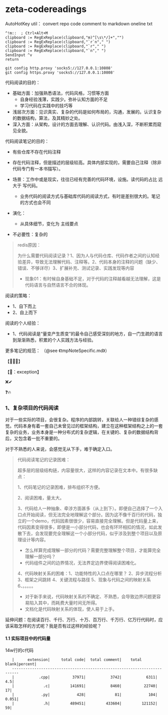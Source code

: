 # zeta-codereadings



AutoHotKey util： convert repo code comment  to  markdown oneline txt

```
^!m::  ; Ctrl+Alt+M  
clipboard := RegExReplace(clipboard,"m)^[\s\*/]+","")
clipboard := RegExReplace(clipboard,"`r`n"," ")
clipboard := RegExReplace(clipboard,"`r"," ")
clipboard := RegExReplace(clipboard,"`n"," ")
SendInput ^v
return
```


```
git config http.proxy 'socks5://127.0.0.1:10808'
git config https.proxy 'socks5://127.0.0.1:10808'
```


代码阅读的目的：

- 基础方面：加强熟悉语法，代码风格，习惯等方面
  - 自身经验浅薄，实践少。弥补认知方面的不足
  - 学习代码在实践中的技巧等
- 浅层次方面：见识真实、复杂的代码是如何布局的，沟通，发展的。认识复杂的数据结构，算法，及其精妙之处。
- 深入方面：从架构，设计的方面去理解、认识代码。由浅入深，不断积累而窥见全貌。

代码阅读笔记的目的：

- 有些仓库不存在代码注释
- 存在代码注释，但是描述的层级较高。具体内部实现的，需要自己注释（除非代码专门有一本书描写）。
- 场景：工作中或是现实，往往已经有完善的代码环境，设施。读代码的占比  远大于  写代码。
  - 业务代码的阅读方式与基础库代码的阅读方式，有时是差别很大的。笔记的方式也会不同

- 演化：
  - 从具体细节，变化为 主线要点
- 不必要性：复杂的


> redis原因：
>
> 为什么需要代码阅读记录？1、因为人与代码仓库、代码作者之间的认知经验差异，导致无法理解代码、注释等。2、代码本身的注释的问题（缺少、错误、不够详尽）3、扩展补充、测试记录、实践发现等内容
>
> - 现象01：有时候自身基础不足，对于代码的注释越看越无法理解，这是代码语言与自然语言不合的体现。

阅读的策略：

- 1、自下而上
- 2、自上而下

阅读的个人经验：

- 1、代码阅读是“量变产生质变”的最令自己感受深刻的地方，自一门生疏的语言到渐渐熟悉，积累的个人实践方法与经验。



更多笔记的规范： （@see 《tmpNoteSpecific.md》）

【🤢🤢🤢】

【🤢：exception】

❌✔

❓🔥

### 1、复杂项目的代码阅读

对于一些实际的项目，会很复杂。程序的内部跳转，关联给人一种错综复杂的感觉。代码本身有着一套自己未曾见过的框架结构，建立在这种框架结构之上的一套复杂的业务，业务本身是一种分布式的复杂逻辑，在关键的、复杂的数据结构背后，又包含着一批不重要的。

对于不熟悉的人来说，会感觉无从下手，难于确定入口。

> 代码阅读笔记的记录困难：
>
> 超多层的层级结构链，内容量很大，这样的内容记录在文本中。有很多缺点：
>
> 1、代码笔记的记录困难，排布组织不方便。
>
> 2、阅读困难，量太大。
>
> 3、代码给人一种抽象、牵涉方面甚多（从上到下）。即便自己选择了一个入口点开始阅读，但无法完全地理解这个部分。因为这不像千百行的代码，独立的一个demo，代码因素很很少，容易直接完全理解。但是代码量上来，代码因素变得很多，即便是一小部分代码，也会有环环相扣的情况，如此发散下去，会发现要完全理解这一个小部分代码，似乎涉及到整个项目以及原理设计等内容。
>
> - 怎么样算完成理解一部分的代码？需要完整理解整个项目，才能算完全理解一部分吗？
> - 代码组件之间的边界情况，无法界定边界使得阅读困难化。
>
> 4、代码映射关系的困难：1、功能特性的入口点在哪里？  2、异步流程分析  3、框架之间跳转  4、关键流程与路径   5、现象与代码之间的映射关系 6、。。。。。
>
> - 对于新手来说，代码映射关系的不确定、不熟悉，会导致边界问题更容易陷入其中，而耗费大量时间无所得。
> - 文档化是代码映射关系的体现，使人易于上手。



延伸问题：在阅读百行、千行、万行、十万、百万行、千万行、亿万行代码时，应该采取怎样的方式呢？我是否有过这样的经验呢？





#### 1.1 实际项目中的代码量

14w行的c代码

```
   |      extension|     total code|  total comment|    total blank|percent|
   -------------------------------------------------------------------------
   |           .cpp|          37971|           3742|           6311|    4.5|
   |             .c|         141691|           8460|          22740|     17|
   |            .py|            428|             81|            104|  0.051|
   |             .h|         489451|         433604|         121152|     59|
```



